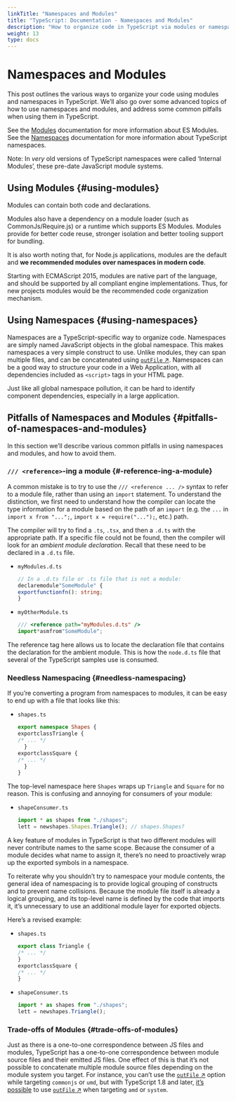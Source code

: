 ```yaml
---
linkTitle: "Namespaces and Modules"
title: "TypeScript: Documentation - Namespaces and Modules"
description: "How to organize code in TypeScript via modules or namespaces"
weight: 13
type: docs
---
```


# Namespaces and Modules

This post outlines the various ways to organize your code using modules and namespaces in TypeScript.
We’ll also go over some advanced topics of how to use namespaces and modules, and address some common pitfalls when using them in TypeScript.

See the [Modules](/typescript/5.1/reference/modules) documentation for more information about ES Modules.
See the [Namespaces](/typescript/5.1/reference/namespaces) documentation for more information about TypeScript namespaces.

Note: In *very* old versions of TypeScript namespaces were called ‘Internal Modules’, these pre-date JavaScript module systems.

## Using Modules {#using-modules}

Modules can contain both code and declarations.

Modules also have a dependency on a module loader (such as CommonJs/Require.js) or a runtime which supports ES Modules.
Modules provide for better code reuse, stronger isolation and better tooling support for bundling.

It is also worth noting that, for Node.js applications, modules are the default and **we recommended modules over namespaces in modern code**.

Starting with ECMAScript 2015, modules are native part of the language, and should be supported by all compliant engine implementations.
Thus, for new projects modules would be the recommended code organization mechanism.

## Using Namespaces {#using-namespaces}

Namespaces are a TypeScript-specific way to organize code.
Namespaces are simply named JavaScript objects in the global namespace.
This makes namespaces a very simple construct to use.
Unlike modules, they can span multiple files, and can be concatenated using [`outFile` ↗](https://www.typescriptlang.org/tsconfig.html#outFile).
Namespaces can be a good way to structure your code in a Web Application, with all dependencies included as `<script>` tags in your HTML page.

Just like all global namespace pollution, it can be hard to identify component dependencies, especially in a large application.

## Pitfalls of Namespaces and Modules {#pitfalls-of-namespaces-and-modules}

In this section we’ll describe various common pitfalls in using namespaces and modules, and how to avoid them.

### `/// <reference>`-ing a module {#-reference-ing-a-module}

A common mistake is to try to use the `/// <reference ... />` syntax to refer to a module file, rather than using an `import` statement.
To understand the distinction, we first need to understand how the compiler can locate the type information for a module based on the path of an `import` (e.g. the `...` in `import x from "...";`, `import x = require("...");`, etc.) path.

The compiler will try to find a `.ts`, `.tsx`, and then a `.d.ts` with the appropriate path.
If a specific file could not be found, then the compiler will look for an *ambient module declaration*.
Recall that these need to be declared in a `.d.ts` file.

- `myModules.d.ts`

  ```ts
  // In a .d.ts file or .ts file that is not a module:
  declaremodule"SomeModule" {
  exportfunctionfn(): string;
  }
  ```

- `myOtherModule.ts`

  ```ts
  /// <reference path="myModules.d.ts" />
  import*asmfrom"SomeModule";
  ```

The reference tag here allows us to locate the declaration file that contains the declaration for the ambient module.
This is how the `node.d.ts` file that several of the TypeScript samples use is consumed.

### Needless Namespacing {#needless-namespacing}

If you’re converting a program from namespaces to modules, it can be easy to end up with a file that looks like this:

- `shapes.ts`

  ```ts
  export namespace Shapes {
  exportclassTriangle {
  /* ... */
    }
  exportclassSquare {
  /* ... */
    }
  }
  ```

The top-level namespace here `Shapes` wraps up `Triangle` and `Square` for no reason.
This is confusing and annoying for consumers of your module:

- `shapeConsumer.ts`

  ```ts
  import * as shapes from "./shapes";
  lett = newshapes.Shapes.Triangle(); // shapes.Shapes?
  ```

A key feature of modules in TypeScript is that two different modules will never contribute names to the same scope.
Because the consumer of a module decides what name to assign it, there’s no need to proactively wrap up the exported symbols in a namespace.

To reiterate why you shouldn’t try to namespace your module contents, the general idea of namespacing is to provide logical grouping of constructs and to prevent name collisions.
Because the module file itself is already a logical grouping, and its top-level name is defined by the code that imports it, it’s unnecessary to use an additional module layer for exported objects.

Here’s a revised example:

- `shapes.ts`

  ```ts
  export class Triangle {
  /* ... */
  }
  exportclassSquare {
  /* ... */
  }
  ```

- `shapeConsumer.ts`

  ```ts
  import * as shapes from "./shapes";
  lett = newshapes.Triangle();
  ```

### Trade-offs of Modules {#trade-offs-of-modules}

Just as there is a one-to-one correspondence between JS files and modules, TypeScript has a one-to-one correspondence between module source files and their emitted JS files.
One effect of this is that it’s not possible to concatenate multiple module source files depending on the module system you target.
For instance, you can’t use the [`outFile` ↗](https://www.typescriptlang.org/tsconfig.html#outFile) option while targeting `commonjs` or `umd`, but with TypeScript 1.8 and later, [it’s possible](/typescript/5.1/whats-new/typescript-1-8#concatenate-amd-and-system-modules-with---outfile) to use [`outFile` ↗](https://www.typescriptlang.org/tsconfig.html#outFile) when targeting `amd` or `system`.
